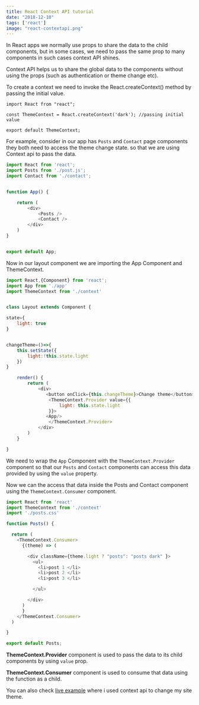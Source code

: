 ```yaml
---
title: React Context API tutorial
date: "2018-12-10"
tags: ['react']
image: "react-contextapi.png"
---
```


In React apps we normally use props to share the data to the child components, but in some cases, we need to pass the same prop to many components in such cases context API shines.

Context API helps us to share the global data to the components without using the props (such as authentication or theme change etc).


To create a context we need to invoke the React.createContext() method by passing the initial value.

```js:title= context.js
import React from "react";

const ThemeContext = React.createContext('dark'); //passing initial value

export default ThemeContext;
```


For example, consider in our app has `Posts`  and `Contact` page components they both need to access the theme change state. so that we are using Context api to pass the data.


```js:title=app.js
import React from 'react';
import Posts from './post.js';
import Contact from './contact';


function App() {

    return (
        <div>
            <Posts />
            <Contact />
        </div>
    )
}


export default App;

```

Now in our layout component we are importing the App Component  and ThemeContext.

```js
import React,{Component} from 'react';
import App from './app'
import ThemeContext from './context'


class Layout extends Component {

state={
    light: true
}


changeTheme=()=>{
    this.setState({
        light:!this.state.light
    })
}

    render() {
        return (
            <div>
               <button onClick={this.changeTheme}>Change theme</button>
                <ThemeContext.Provider value={{
                    light: this.state.light
                }}>
               <App/>
                </ThemeContext.Provider>
            </div>
        )
    }

}
```

We need to wrap the `App` Component with the `ThemeContext.Provider` component so that our `Posts` and `Contact` components can access this data provided by using the `value` property.


Now we can the access that data inside the Posts and Contact component using the `ThemeContext.Consumer` component.


```js:title=posts.js
import React from 'react'
import ThemeContext from './context'
import './posts.css'

function Posts() {

  return (
    <ThemeContext.Consumer>
      {(theme) => (

        <div className={theme.light ? "posts": "posts dark" }>
          <ul>
            <li>post 1 </li>
            <li>post 2 </li>
            <li>post 3 </li>

          </ul>

        </div>
      )
      }
    </ThemeContext.Consumer>
  )

}

export default Posts;
```

**ThemeContext.Provider** component is used to pass the data to its child components by using `value`
prop.

**ThemeContext.Consumer** component is used to consume that data using the function as a child.


You can also check [live example](https://jshype.com) where i used context api to change my site theme.